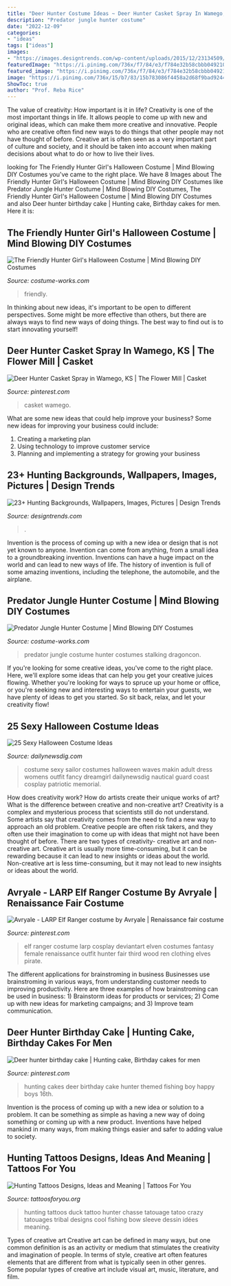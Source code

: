 ```yaml
---
title: "Deer Hunter Costume Ideas ~ Deer Hunter Casket Spray In Wamego, Ks"
description: "Predator jungle hunter costume"
date: "2022-12-09"
categories:
- "ideas"
tags: ["ideas"]
images:
- "https://images.designtrends.com/wp-content/uploads/2015/12/23134509/Deer-Hunting-Background3.jpg"
featuredImage: "https://i.pinimg.com/736x/f7/84/e3/f784e32b58cbbb049210234908530a53.jpg"
featured_image: "https://i.pinimg.com/736x/f7/84/e3/f784e32b58cbbb049210234908530a53.jpg"
image: "https://i.pinimg.com/736x/15/b7/83/15b783086f4458a2d68f9bad92442071.jpg"
ShowToc: true
author: "Prof. Reba Rice"
---
```



The value of creativity: How important is it in life?
Creativity is one of the most important things in life. It allows people to come up with new and original ideas, which can make them more creative and innovative. People who are creative often find new ways to do things that other people may not have thought of before. Creative art is often seen as a very important part of culture and society, and it should be taken into account when making decisions about what to do or how to live their lives.

	

		
looking for The Friendly Hunter Girl&#039;s Halloween Costume | Mind Blowing DIY Costumes you've came to the right place. We have 8 Images about The Friendly Hunter Girl&#039;s Halloween Costume | Mind Blowing DIY Costumes like Predator Jungle Hunter Costume | Mind Blowing DIY Costumes, The Friendly Hunter Girl&#039;s Halloween Costume | Mind Blowing DIY Costumes and also Deer hunter birthday cake | Hunting cake, Birthday cakes for men. Here it is:
		
    
## The Friendly Hunter Girl&#039;s Halloween Costume | Mind Blowing DIY Costumes

<img loading=lazy src="https://photos.costume-works.com/full/the_friendly_hunter.jpg" onerror="this.onerror=null;this.src='https://tse4.mm.bing.net/th?id=OIP.Qk1HZ0NFPVETbO6bgs4iKQHaLH&amp;pid=15.1';" alt="The Friendly Hunter Girl&#039;s Halloween Costume | Mind Blowing DIY Costumes">

_Source: costume-works.com_

>friendly. 

	

In thinking about new ideas, it's important to be open to different perspectives. Some might be more effective than others, but there are always ways to find new ways of doing things. The best way to find out is to start innovating yourself!

    
## Deer Hunter Casket Spray In Wamego, KS | The Flower Mill | Casket

<img loading=lazy src="https://i.pinimg.com/736x/f7/84/e3/f784e32b58cbbb049210234908530a53.jpg" onerror="this.onerror=null;this.src='https://tse1.mm.bing.net/th?id=OIP.gBAy1d9NIc6iWFtK3Dcl4QHaFj&amp;pid=15.1';" alt="Deer Hunter Casket Spray in Wamego, KS | The Flower Mill | Casket">

_Source: pinterest.com_

>casket wamego. 

	

What are some new ideas that could help improve your business?
Some new ideas for improving your business could include: 
1. Creating a marketing plan 
2. Using technology to improve customer service 
3. Planning and implementing a strategy for growing your business 

    
## 23+ Hunting Backgrounds, Wallpapers, Images, Pictures | Design Trends

<img loading=lazy src="https://images.designtrends.com/wp-content/uploads/2015/12/23134509/Deer-Hunting-Background3.jpg" onerror="this.onerror=null;this.src='https://tse1.mm.bing.net/th?id=OIP.tjRXiL4QYn4zYnShUfsEVwHaC7&amp;pid=15.1';" alt="23+ Hunting Backgrounds, Wallpapers, Images, Pictures | Design Trends">

_Source: designtrends.com_

>. 

	

Invention is the process of coming up with a new idea or design that is not yet known to anyone. Invention can come from anything, from a small idea to a groundbreaking invention. Inventions can have a huge impact on the world and can lead to new ways of life. The history of invention is full of some amazing inventions, including the telephone, the automobile, and the airplane.

    
## Predator Jungle Hunter Costume | Mind Blowing DIY Costumes

<img loading=lazy src="https://photos.costume-works.com/full/predator_jungle_hunter.jpg" onerror="this.onerror=null;this.src='https://tse4.mm.bing.net/th?id=OIP.EfTRMNjSfwEs_-jT9KAd9wHaNK&amp;pid=15.1';" alt="Predator Jungle Hunter Costume | Mind Blowing DIY Costumes">

_Source: costume-works.com_

>predator jungle costume hunter costumes stalking dragoncon. 

	

If you're looking for some creative ideas, you've come to the right place. Here, we'll explore some ideas that can help you get your creative juices flowing. Whether you're looking for ways to spruce up your home or office, or you're seeking new and interesting ways to entertain your guests, we have plenty of ideas to get you started. So sit back, relax, and let your creativity flow!

    
## 25 Sexy Halloween Costume Ideas

<img loading=lazy src="http://dailynewsdig.com/wp-content/uploads/2014/10/Makin-Waves-Sailor-Costume.jpg" onerror="this.onerror=null;this.src='https://tse3.mm.bing.net/th?id=OIP.S6rOWM5Qxt1Y8_HRcn3PUQHaK0&amp;pid=15.1';" alt="25 Sexy Halloween Costume Ideas">

_Source: dailynewsdig.com_

>costume sexy sailor costumes halloween waves makin adult dress womens outfit fancy dreamgirl dailynewsdig nautical guard coast cosplay patriotic memorial. 

	

How does creativity work? How do artists create their unique works of art? What is the difference between creative and non-creative art?
Creativity is a complex and mysterious process that scientists still do not understand. Some artists say that creativity comes from the need to find a new way to approach an old problem. Creative people are often risk takers, and they often use their imagination to come up with ideas that might not have been thought of before. There are two types of creativity- creative art and non-creative art. Creative art is usually more time-consuming, but it can be rewarding because it can lead to new insights or ideas about the world. Non-creative art is less time-consuming, but it may not lead to new insights or ideas about the world.

    
## Avryale - LARP Elf Ranger Costume By Avryale | Renaissance Fair Costume

<img loading=lazy src="https://i.pinimg.com/736x/15/b7/83/15b783086f4458a2d68f9bad92442071.jpg" onerror="this.onerror=null;this.src='https://tse4.mm.bing.net/th?id=OIP.rUOYM3Pah9xSAu5g8BTUFQHaLH&amp;pid=15.1';" alt="Avryale - LARP Elf Ranger costume by Avryale | Renaissance fair costume">

_Source: pinterest.com_

>elf ranger costume larp cosplay deviantart elven costumes fantasy female renaissance outfit hunter fair third wood ren clothing elves pirate. 

	

The different applications for brainstroming in business
Businesses use brainstroming in various ways, from understanding customer needs to improving productivity. Here are three examples of how brainstroming can be used in business: 1) Brainstorm ideas for products or services; 2) Come up with new ideas for marketing campaigns; and 3) Improve team communication.

    
## Deer Hunter Birthday Cake | Hunting Cake, Birthday Cakes For Men

<img loading=lazy src="https://i.pinimg.com/originals/3f/c4/74/3fc47474c915921d61a997028e6d29f2.jpg" onerror="this.onerror=null;this.src='https://tse2.mm.bing.net/th?id=OIP.fE0iocxAdip2K5835FpPPgHaNK&amp;pid=15.1';" alt="Deer hunter birthday cake | Hunting cake, Birthday cakes for men">

_Source: pinterest.com_

>hunting cakes deer birthday cake hunter themed fishing boy happy boys 16th. 

	

Invention is the process of coming up with a new idea or solution to a problem. It can be something as simple as having a new way of doing something or coming up with a new product. Inventions have helped mankind in many ways, from making things easier and safer to adding value to society.

    
## Hunting Tattoos Designs, Ideas And Meaning | Tattoos For You

<img loading=lazy src="https://www.tattoosforyou.org/wp-content/uploads/2014/02/Hunting-Tattoos-Small.jpg" onerror="this.onerror=null;this.src='https://tse2.mm.bing.net/th?id=OIP.K_IAGN_zwTXX_eP79RLocAHaJ3&amp;pid=15.1';" alt="Hunting Tattoos Designs, Ideas and Meaning | Tattoos For You">

_Source: tattoosforyou.org_

>hunting tattoos duck tattoo hunter chasse tatouage tatoo crazy tatouages tribal designs cool fishing bow sleeve dessin idées meaning. 

	

Types of creative art
Creative art can be defined in many ways, but one common definition is as an activity or medium that stimulates the creativity and imagination of people. In terms of style, creative art often features elements that are different from what is typically seen in other genres. Some popular types of creative art include visual art, music, literature, and film.

